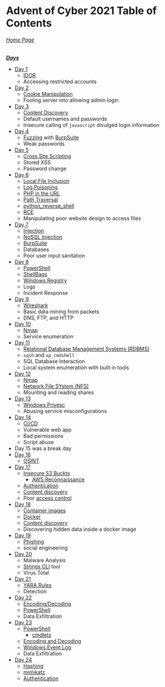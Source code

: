 # Advent of Cyber 2021 Table of Contents

###### [Home Page](https://tryhackme.com/room/adventofcyber3)

***<u>Days</u>***

- [Day 1](Day%2001%20-%20Advent%20of%20Cyber%202021.md)
	- [IDOR](../../../Knowledge%20Base/Vulnerabilities/Insecure%20Direct%20Object%20Reference%20(IDOR).md)
	- Accessing restricted accounts
- [Day 2](Day%2002%20%20-%20Advent%20of%20Cyber%202021.md)
	- [Cookie Manipulation](../../../Knowledge%20Base/Vulnerabilities/Cookie%20Manipulation.md)
	- Fooling server into allowing admin login
- [Day 3](Day%2003%20%20-%20Advent%20of%20Cyber%202021.md)
	- [Content Discovery](../../../Knowledge%20Base/Concepts/Web/Content%20Discovery.md)
	- Default usernames and passwords
	- Insecure calling of `javascript` divulged login information
- [Day 4](Day%2004%20%20-%20Advent%20of%20Cyber%202021.md)
	- [Fuzzing](../../../Knowledge%20Base/Concepts/Fuzzing.md) with [BurpSuite](../../../Tools,%20Binaries,%20and%20Programs/Information%20Gathering/Web%20Applications/BurpSuite.md)
	- Weak passwords
- [Day 5](Day%2005%20-%20Advent%20of%20Cyber%202021.md)
	- [Cross Site Scripting](../../../Knowledge%20Base/Vulnerabilities/Cross-Site%20Scripting%20(XSS).md)
	- Stored XSS
	- Password change
- [Day 6](Day%2006%20-%20Advent%20of%20Cyber%202021.md)
	- [Local File Inclusion](../../../Knowledge%20Base/Vulnerabilities/Local%20File%20Inclusion%20(LFI).md)
	- [Log Poisoning](../../../Knowledge%20Base/Vulnerabilities/Log%20Poisoning.md)
	- [PHP in the URL](../../../Exploitation/In-URL/PHP%20in%20URL.md)
	- [Path Traversal](../../../Knowledge%20Base/Vulnerabilities/Path%20Traversal.md)
	- [python_reverse_shell](../../../Exploitation/Reverse%20Shells/Python/python_reverse_shell.py)
	- [RCE](../../../Knowledge%20Base/Vulnerabilities/Remote%20Code%20Execution.md)
	- Manipulating poor website design to access files
- [Day 7](Day%2007%20-%20Advent%20of%20Cyber%202021.md)
	- [Injection](../../../Knowledge%20Base/Vulnerabilities/Injection.md)
	- [NoSQL Injection](../../../Knowledge%20Base/Vulnerabilities/NoSQL%20Injection.md)
	- [BurpSuite](../../../Tools,%20Binaries,%20and%20Programs/Information%20Gathering/Web%20Applications/BurpSuite.md)
	- Databases
	- Poor user input sanitation
- [Day 8](Day%2008%20-%20Advent%20of%20Cyber%202021.md)
	- [PowerShell](../../../Tools,%20Binaries,%20and%20Programs/PowerShell/PowerShell.md)
	- [ShellBags](../../../Knowledge%20Base/Concepts/Windows/Shellbags.md)
	- [Windows Registry](../../../Knowledge%20Base/Concepts/Windows/Windows%20Registry.md)
	- Logs
	- Incident Response
- [Day 9](Day%2009%20-%20Advent%20of%20Cyber%202021.md)
	- [Wireshark](../../../Tools,%20Binaries,%20and%20Programs/Traffic%20Analysis/Wireshark.md)
	- Basic data mining from packets
	- DNS, FTP, and HTTP
- [Day 10](Day%2010%20-%20Advent%20of%20Cyber%202021.md)
	- [Nmap](../../../Tools,%20Binaries,%20and%20Programs/Information%20Gathering/Network%20Reconnaissance/Nmap.md)
	- Service enumeration
- [Day 11](Day%2011%20-%20Advent%20of%20Cyber%202021.md)
	- [Relational Database Management Systems (RDBMS)](../../../Knowledge%20Base/Concepts/Databases/Relational%20Database%20Management%20Systems.md)
	- `sqsh` and `xp_cmdshell`
	- SQL Database Interaction
	- Local system enumeration with built in tools
- [Day 12](Day%2012%20-%20Advent%20of%20Cyber%202021.md)
	- [Nmap](../../../Tools,%20Binaries,%20and%20Programs/Information%20Gathering/Network%20Reconnaissance/Nmap.md)
	- [Network File SYstem (NFS)](../../../Knowledge%20Base/Concepts/Network%20File%20System%20(NFS).md)
	- Mounting and reading shares
- [Day 13](Day%2013%20-%20Advent%20of%20Cyber%202021.md)
	- [Windows Privesc](../../../Knowledge%20Base/Vulnerabilities/Privilege%20Escalation%20(privsec).md#Windows)
	- Abusing service misconfigurations
- [Day 14](Day%2014%20-%20Advent%20of%20Cyber%202021.md)
	- [CI/CD](../../../Knowledge%20Base/Concepts/Continuous%20Integration%20Continuous%20Delivery%20(CICD).md)
	- Vulnerable web app
	- Bad permissions
	- Script abuse
- Day 15 was a break day
- [Day 16](Day%2016%20-%20Advent%20of%20Cyber%202021.md)
	- [OSINT](../../../Knowledge%20Base/Concepts/OSINT.md)
- [Day 17](Day%2017%20-%20Advent%20of%20Cyber%202021.md)
	- [Insecure S3 Buckts](../../../Knowledge%20Base/Vulnerabilities/Insecure%20S3%20Buckets.md)
		- [AWS Reconnaissance](../../../Knowledge%20Base/Vulnerabilities/Insecure%20S3%20Buckets.md#Reconnaissance)
	- [Authentication](../../../Knowledge%20Base/Concepts/General/Authentication.md)
	- [Content discovery](../../../Knowledge%20Base/Concepts/Web/Content%20Discovery.md)
	- Poor [access control](../../../Knowledge%20Base/Concepts/Web/Access%20Control.md)
- [Day 18](Day%2018%20-%20Advent%20of%20Cyber%202021.md)
	- [Container images](../../../Knowledge%20Base/Concepts/Container%20Images.md)
	- [Docker](../../../Knowledge%20Base/Concepts/Docker.md)
	- [Content discovery](../../../Knowledge%20Base/Concepts/Web/Content%20Discovery.md)
	- Discovering hidden data inside a docker image
- [Day 19](Day%2019%20-%20Advent%20of%20Cyber%202021.md)
	- [Phishing](../../../Knowledge%20Base/Concepts/Phishing.md)
	- social engineering
- [Day 20](Day%2020%20-%20Advent%20of%20Cyber%202021.md)
	- Malware Analysis
	- [Strings CLI](../../../Tools,%20Binaries,%20and%20Programs/CLI%20Utilities/strings.md) tool
	- Virus Total
- [Day 21](Day%2021%20-%20Advent%20of%20Cyber%202021.md)
	- [YARA Rules](../../../Knowledge%20Base/Concepts/Defense/YARA%20Rules.md)
	- Detection
- [Day 22](Day%2022%20-%20Advent%20of%20Cyber%202021.md)
	- [Encoding/Decoding](../../../Knowledge%20Base/Concepts/General/Encoding%20and%20Decoding.md)
	- [PowerShell](../../../Tools,%20Binaries,%20and%20Programs/PowerShell/PowerShell.md)
	- Data Exfiltration
- [Day 23](Day%2023%20-%20Advent%20of%20Cyber%202021.md)
	- [PowerShell](../../../Tools,%20Binaries,%20and%20Programs/PowerShell/PowerShell.md)
		- [cmdlets](../../../Tools,%20Binaries,%20and%20Programs/PowerShell/PowerShell.md#command-lets)
	- [Encoding and Decoding](../../../Knowledge%20Base/Concepts/General/Encoding%20and%20Decoding.md)
	- [Windows Event Log](../../../Knowledge%20Base/Concepts/Windows/Windows%20Event%20Log.md)
	- Data Exfiltration
- [Day 24](Day%2024%20-%20Advent%20of%20Cyber%202021.md)
	- [Hashing](../../../Knowledge%20Base/Concepts/General/Hashing.md)
	- [mimikatz](../../../Tools,%20Binaries,%20and%20Programs/Post-Exploitation/Password%20Harvetsing%20and%20Cracking/mimikatz.md)
	- [Authentication](../../../Knowledge%20Base/Concepts/General/Authentication.md#Windows)